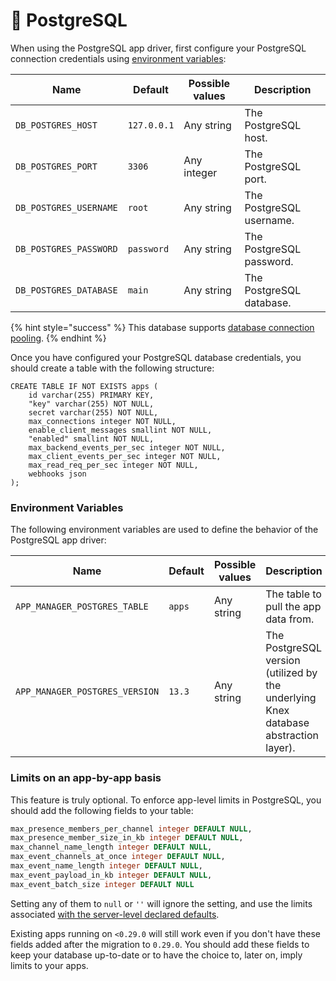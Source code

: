 # 🐘 PostgreSQL

When using the PostgreSQL app driver, first configure your PostgreSQL connection credentials using [environment variables](../getting-started/environment-variables.md):

| Name                   | Default     | Possible values | Description              |
| ---------------------- | ----------- | --------------- | ------------------------ |
| `DB_POSTGRES_HOST`     | `127.0.0.1` | Any string      | The PostgreSQL host.     |
| `DB_POSTGRES_PORT`     | `3306`      | Any integer     | The PostgreSQL port.     |
| `DB_POSTGRES_USERNAME` | `root`      | Any string      | The PostgreSQL username. |
| `DB_POSTGRES_PASSWORD` | `password`  | Any string      | The PostgreSQL password. |
| `DB_POSTGRES_DATABASE` | `main`      | Any string      | The PostgreSQL database. |

{% hint style="success" %}
This database supports [database connection pooling](database-pooling.md).
{% endhint %}

Once you have configured your PostgreSQL database credentials, you should create a table with the following structure:

```
CREATE TABLE IF NOT EXISTS apps (
    id varchar(255) PRIMARY KEY,
    "key" varchar(255) NOT NULL,
    secret varchar(255) NOT NULL,
    max_connections integer NOT NULL,
    enable_client_messages smallint NOT NULL,
    "enabled" smallint NOT NULL,
    max_backend_events_per_sec integer NOT NULL,
    max_client_events_per_sec integer NOT NULL,
    max_read_req_per_sec integer NOT NULL,
    webhooks json
);
```

### Environment Variables

The following environment variables are used to define the behavior of the PostgreSQL app driver:

| Name                           | Default | Possible values | Description                                                                          |
| ------------------------------ | ------- | --------------- | ------------------------------------------------------------------------------------ |
| `APP_MANAGER_POSTGRES_TABLE`   | `apps`  | Any string      | The table to pull the app data from.                                                 |
| `APP_MANAGER_POSTGRES_VERSION` | `13.3`  | Any string      | The PostgreSQL version (utilized by the underlying Knex database abstraction layer). |

### Limits on an app-by-app basis

This feature is truly optional. To enforce app-level limits in PostgreSQL, you should add the following fields to your table:

```sql
max_presence_members_per_channel integer DEFAULT NULL,
max_presence_member_size_in_kb integer DEFAULT NULL,
max_channel_name_length integer DEFAULT NULL,
max_event_channels_at_once integer DEFAULT NULL,
max_event_name_length integer DEFAULT NULL,
max_event_payload_in_kb integer DEFAULT NULL,
max_event_batch_size integer DEFAULT NULL
```

Setting any of them to `null` or `''` will ignore the setting, and use the limits associated [with the server-level declared defaults](../../rate-limiting-and-limits/events-and-channels-limits.md).

Existing apps running on `<0.29.0` will still work even if you don't have these fields added after the migration to `0.29.0`. You should add these fields to keep your database up-to-date or to have the choice to, later on, imply limits to your apps.
